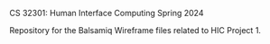 CS 32301: Human Interface Computing
Spring 2024

Repository for the Balsamiq Wireframe files related to HIC Project 1.
